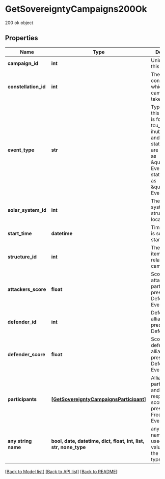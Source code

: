 # GetSovereigntyCampaigns200Ok

200 ok object

## Properties
Name | Type | Description | Notes
------------ | ------------- | ------------- | -------------
**campaign_id** | **int** | Unique ID for this campaign. | 
**constellation_id** | **int** | The constellation in which the campaign will take place.  | 
**event_type** | **str** | Type of event this campaign is for. tcu_defense, ihub_defense and station_defense are referred to as \&quot;Defense Events\&quot;, station_freeport as \&quot;Freeport Events\&quot;.  | 
**solar_system_id** | **int** | The solar system the structure is located in.  | 
**start_time** | **datetime** | Time the event is scheduled to start.  | 
**structure_id** | **int** | The structure item ID that is related to this campaign.  | 
**attackers_score** | **float** | Score for all attacking parties, only present in Defense Events.  | [optional] 
**defender_id** | **int** | Defending alliance, only present in Defense Events  | [optional] 
**defender_score** | **float** | Score for the defending alliance, only present in Defense Events.  | [optional] 
**participants** | [**[GetSovereigntyCampaignsParticipant]**](GetSovereigntyCampaignsParticipant.md) | Alliance participating and their respective scores, only present in Freeport Events.  | [optional] 
**any string name** | **bool, date, datetime, dict, float, int, list, str, none_type** | any string name can be used but the value must be the correct type | [optional]

[[Back to Model list]](../README.md#documentation-for-models) [[Back to API list]](../README.md#documentation-for-api-endpoints) [[Back to README]](../README.md)


